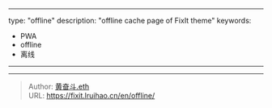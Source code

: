 # 

---
type: "offline"
description: "offline cache page of FixIt theme"
keywords: 
  - PWA
  - offline
  - 离线
---

---

> Author: [黄奋斗.eth](https://wakehuang.com/about)  
> URL: https://fixit.lruihao.cn/en/offline/  

